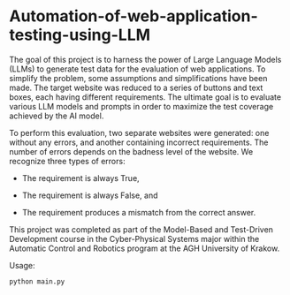 # Automation-of-web-application-testing-using-LLM

The goal of this project is to harness the power of Large Language Models (LLMs) to generate test data for the evaluation of web applications. To simplify the problem, some assumptions and simplifications have been made. The target website was reduced to a series of buttons and text boxes, each having different requirements. The ultimate goal is to evaluate various LLM models and prompts in order to maximize the test coverage achieved by the AI model.


To perform this evaluation, two separate websites were generated: one without any errors, and another containing incorrect requirements. The number of errors depends on the badness level of the website. We recognize three types of errors:

- The requirement is always True,

- The requirement is always False, and

- The requirement produces a mismatch from the correct answer.


This project was completed as part of the Model-Based and Test-Driven Development course in the Cyber-Physical Systems major within the Automatic Control and Robotics program at the AGH University of Krakow.


Usage:
```bash
python main.py
```
